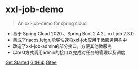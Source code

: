 # xxl-job-demo
> An xxl-job-demo for spring cloud

- 基于 Spring Cloud 2020 、Spring Boot 2.4.2、xxl-job 2.3.0
- 集成了nacos,feign,能够快速将xxl-job应用于微服务架构中
- 改造了xxl-job-admin的部分接口，方便其他微服务
- 以rest方式调用admin的接口以完成对任务的管理以及调度

[Get Started](#main)
[GitHub](https://github.com/aiden-liu413/xxl-job-demo)
[Gitee](https://gitee.com/aiden-liu/xxl-job-demo)
